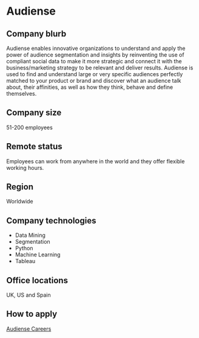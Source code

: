 # Audiense

## Company blurb

Audiense enables innovative organizations to understand and apply the power of audience segmentation and insights by reinventing the use of compliant social data to make it more strategic and connect it with the business/marketing strategy to be relevant and deliver results. Audiense is used to find and understand large or very specific audiences perfectly matched to your product or brand and discover what an audience talk about, their affinities, as well as how they think, behave and define themselves.

## Company size

51-200 employees

## Remote status

Employees can work from anywhere in the world and they offer flexible working hours.

## Region

Worldwide

## Company technologies

- Data Mining
- Segmentation
- Python
- Machine Learning
- Tableau

## Office locations

UK, US and Spain

## How to apply

[Audiense Careers](https://aboutus.audiense.com/careers)
